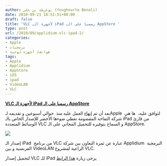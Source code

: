 ```yaml
---
author: يوغرطة بن علي (Youghourta Benali)
date: 2010-09-21 18:51:51+00:00
draft: false
title: 'VLC لأجهزة الـ iPad رسميا على الـ AppStore '
type: post
url: /2010/09/applidium-vlc-ipad-2/
categories:
- Apple
- برمجيات
- هواتف/ أجهزة لوحية
tags:
- Apple
- Applidium
- AppStore
- iOS
- ipad
- VideoLAN
- VLC
---
```


**[VLC لأجهزة الـ iPad رسميا على الـ AppStore](http://www.it-scoop.com/2010/09/applidium-vlc-ipad-2/)**




بعد أن تم [إنهاء](http://www.it-scoop.com/2010/09/applidium-vlc-ipad) العمل عليه منذ  حوالي أسبوعين و تقديمه لـApple  لتوافق عليه،  ها هي شركة التفاحة المقضومة تعطي ضوءها الأخضر للإصدار الخاص بالـ iPad من قارئ الوسائط المتعددة VLC و السماح بتوفيره للتحميل المجاني على الـ AppStore.




[![](http://applidium.com/system/screenshots/17/original/vlc.jpg)
](http://www.it-scoop.com/2010/09/applidium-vlc-ipad-2/)





إصدار الـ iPad  من برنامج VLC عبارة عن ثمرة التعاون بين شركة Applidium  البرمجية الفرنسية و بين VideoLAN الراعية لمشروع VLC.

لتحميل إصدار VLC للـ iPad يرجى زيارة [هذا الرابط](http://itunes.apple.com/en/app/vlc-media-player/id390885556?mt=8)
